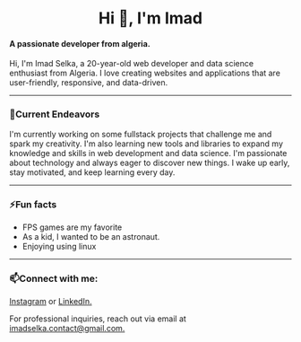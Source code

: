 <h1 align="center">Hi 👋, I'm Imad</h1>
<h4 align="left">A passionate developer from algeria.</h4>
<p>Hi, I'm Imad Selka, a 20-year-old web developer and data science enthusiast from Algeria. I love creating websites and applications that are user-friendly, responsive, and data-driven.</p>

<hr/>

<h3 align="left">🔭Current Endeavors</h3>
<p>I'm currently working on some fullstack projects that challenge me and spark my creativity. I'm also learning new tools and libraries to expand my knowledge and skills in web development and data science. I'm passionate about technology and always eager to discover new things. I wake up early, stay motivated, and keep learning every day.</p>

<hr/>

<h3 align="left">⚡Fun facts</h3>
 <ul>
  <li>FPS games are my favorite</li>
  <li>As a kid, I wanted to be an astronaut.</li>
  <li>Enjoying using linux</li>
</ul>

<hr/>

<h3 align="left">📫Connect with me:</h3>
<p align="left">
<a href="https://instagram.com/imad._selka" target="blank">Instagram</a> or
<a href="https://linkedin.com/in/https://www.linkedin.com/in/imad-selka-120aa4251/" target="blank">LinkedIn.</a>
</p>
<p>For professional inquiries, reach out via email at 
 <a href="mailto:imadselka.contact@gmail.com">imadselka.contact@gmail.com.</a>
</p>
